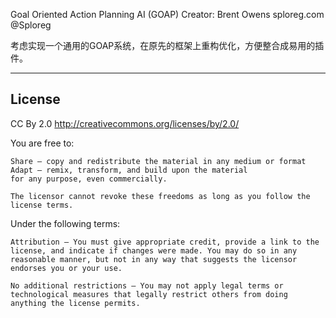 Goal Oriented Action Planning AI (GOAP)
Creator: Brent Owens sploreg.com @Sploreg

考虑实现一个通用的GOAP系统，在原先的框架上重构优化，方便整合成易用的插件。

--------
License
--------
CC By 2.0 http://creativecommons.org/licenses/by/2.0/

You are free to:

    Share — copy and redistribute the material in any medium or format
    Adapt — remix, transform, and build upon the material
    for any purpose, even commercially.

    The licensor cannot revoke these freedoms as long as you follow the license terms.

Under the following terms:

    Attribution — You must give appropriate credit, provide a link to the license, and indicate if changes were made. You may do so in any reasonable manner, but not in any way that suggests the licensor endorses you or your use.

    No additional restrictions — You may not apply legal terms or technological measures that legally restrict others from doing anything the license permits.
